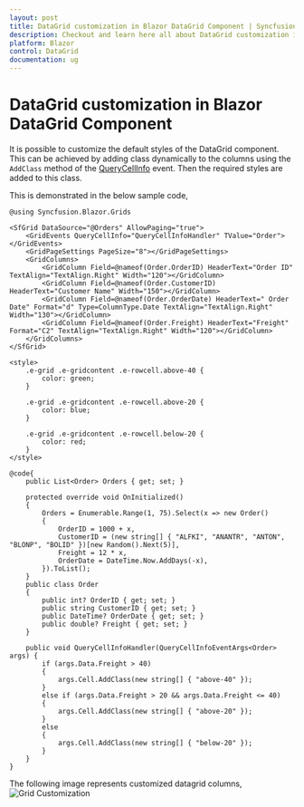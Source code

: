 ```yaml
---
layout: post
title: DataGrid customization in Blazor DataGrid Component | Syncfusion
description: Checkout and learn here all about DataGrid customization in Syncfusion Blazor DataGrid component and more.
platform: Blazor
control: DataGrid
documentation: ug
---
```


# DataGrid customization in Blazor DataGrid Component

It is possible to customize the default styles of the DataGrid component. This can be achieved by adding class dynamically to the columns using the `AddClass` method of the [QueryCellInfo](https://help.syncfusion.com/cr/blazor/Syncfusion.Blazor.Charts.ChartSeries.html#Syncfusion_Blazor_Charts_ChartSeries_DashArray) event. Then the required styles are added to this class.

This is demonstrated in the below sample code,

```cshtml
@using Syncfusion.Blazor.Grids

<SfGrid DataSource="@Orders" AllowPaging="true">
    <GridEvents QueryCellInfo="QueryCellInfoHandler" TValue="Order"></GridEvents>
    <GridPageSettings PageSize="8"></GridPageSettings>
    <GridColumns>
        <GridColumn Field=@nameof(Order.OrderID) HeaderText="Order ID" TextAlign="TextAlign.Right" Width="120"></GridColumn>
        <GridColumn Field=@nameof(Order.CustomerID) HeaderText="Customer Name" Width="150"></GridColumn>
        <GridColumn Field=@nameof(Order.OrderDate) HeaderText=" Order Date" Format="d" Type=ColumnType.Date TextAlign="TextAlign.Right" Width="130"></GridColumn>
        <GridColumn Field=@nameof(Order.Freight) HeaderText="Freight" Format="C2" TextAlign="TextAlign.Right" Width="120"></GridColumn>
    </GridColumns>
</SfGrid>

<style>
    .e-grid .e-gridcontent .e-rowcell.above-40 {
        color: green;
    }

    .e-grid .e-gridcontent .e-rowcell.above-20 {
        color: blue;
    }

    .e-grid .e-gridcontent .e-rowcell.below-20 {
        color: red;
    }
</style>

@code{
    public List<Order> Orders { get; set; }

    protected override void OnInitialized()
    {
        Orders = Enumerable.Range(1, 75).Select(x => new Order()
        {
            OrderID = 1000 + x,
            CustomerID = (new string[] { "ALFKI", "ANANTR", "ANTON", "BLONP", "BOLID" })[new Random().Next(5)],
            Freight = 12 * x,
            OrderDate = DateTime.Now.AddDays(-x),
        }).ToList();
    }
    public class Order
    {
        public int? OrderID { get; set; }
        public string CustomerID { get; set; }
        public DateTime? OrderDate { get; set; }
        public double? Freight { get; set; }
    }

    public void QueryCellInfoHandler(QueryCellInfoEventArgs<Order> args) {
        if (args.Data.Freight > 40)
        {
            args.Cell.AddClass(new string[] { "above-40" });
        }
        else if (args.Data.Freight > 20 && args.Data.Freight <= 40)
        {
            args.Cell.AddClass(new string[] { "above-20" });
        }
        else
        {
            args.Cell.AddClass(new string[] { "below-20" });
        }
    }
}
```

<!-- You can also apply style directly to the DataGrid using the `SetAttribute` method in the [`QueryCellInfo`](https://help.syncfusion.com/cr/blazor/Syncfusion.Blazor.Charts.ChartSeries.html#Syncfusion_Blazor_Charts_ChartSeries_DashArray) event. But, this will override the default styles of the grid.

This is demonstrated in the below sample code,

```cshtml
@using Syncfusion.Blazor.Grids

<SfGrid DataSource="@Orders" AllowPaging="true">
    <GridEvents QueryCellInfo="QueryCellInfoHandler" TValue="Order"></GridEvents>
    <GridPageSettings PageSize="8"></GridPageSettings>
    <GridColumns>
        <GridColumn Field=@nameof(Order.OrderID) HeaderText="Order ID" TextAlign="TextAlign.Right" Width="120"></GridColumn>
        <GridColumn Field=@nameof(Order.CustomerID) HeaderText="Customer Name" TextAlign="TextAlign.Right" Width="120"></GridColumn>
        <GridColumn Field=@nameof(Order.OrderDate) HeaderText=" Order Date" Format="d" Type=ColumnType.Date TextAlign="TextAlign.Right" Width="120"></GridColumn>
        <GridColumn Field=@nameof(Order.Freight) HeaderText="Freight" Format="C2" TextAlign="TextAlign.Right" Width="120"></GridColumn>
    </GridColumns>
</SfGrid>

@code{
    public List<Order> Orders { get; set; }

    protected override void OnInitialized()
    {
        Orders = Enumerable.Range(1, 75).Select(x => new Order()
        {
            OrderID = 1000 + x,
            CustomerID = (new string[] { "ALFKI", "ANANTR", "ANTON", "BLONP", "BOLID" })[new Random().Next(5)],
            Freight = 12 * x,
            OrderDate = DateTime.Now.AddDays(-x),
        }).ToList();
    }
    public class Order
    {
        public int? OrderID { get; set; }
        public string CustomerID { get; set; }
        public DateTime? OrderDate { get; set; }
        public double? Freight { get; set; }
    }

    public void QueryCellInfoHandler(QueryCellInfoEventArgs<Order> args) {
        if (args.Data.Freight > 40)
        {
            args.Cell.SetAttribute("style", "color:green; text-align: right");
        }
        else if (args.Data.Freight > 20 && args.Data.Freight <= 40)
        {
            args.Cell.SetAttribute("style", "color:blue; text-align: right");
        }
        else
        {
            args.Cell.SetAttribute("style", "color:red; text-align: right");
        }
    }
}
``` -->

The following image represents customized datagrid columns,
![Grid Customization](../images/grid-customization.png)
